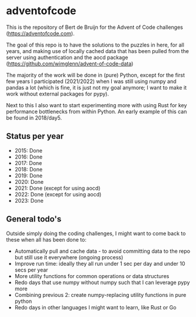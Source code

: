 # adventofcode

This is the repository of Bert de Bruijn for the Advent of Code challenges (https://adventofcode.com).

The goal of this repo is to have the solutions to the puzzles in here, for all years, and making use of locally cached
data that has been pulled from the server using authentication and the aocd package 
(https://github.com/wimglenn/advent-of-code-data)

The majority of the work will be done in (pure) Python, except for the first few years I participated (2021/2022) when
I was still using numpy and pandas a lot (which is fine, it is just not my goal anymore; I want to make it work 
without external packages for pypy).

Next to this I also want to start experimenting more with using Rust for key performance bottlenecks from within Python.
An early example of this can be found in 2018/day5.

## Status per year
- 2015: Done
- 2016: Done
- 2017: Done
- 2018: Done
- 2019: Done
- 2020: Done
- 2021: Done (except for using aocd)
- 2022: Done (except for using aocd)
- 2023: Done

## General todo's
Outside simply doing the coding challenges, I might want to come back to these when all has been done to:
- Automatically pull and cache data - to avoid committing data to the repo but still use it everywhere (ongoing process)
- Improve run time: ideally they all run under 1 sec per day and under 10 secs per year
- More utility functions for common operations or data structures
- Redo days that use numpy without numpy such that I can leverage pypy more
- Combining previous 2: create numpy-replacing utility functions in pure python
- Redo days in other languages I might want to learn, like Rust or Go
